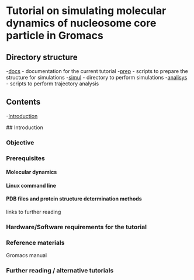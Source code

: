 # Tutorial on simulating molecular dynamics of nucleosome core particle in Gromacs
## Directory structure
-[docs](docs) - documentation for the current tutorial
-[prep](prep) - scripts to prepare the structure for simulations
-[simul](simul) - directory to perform simulations
-[analisys](analisys) - scripts to perform trajectory analysis

## Contents
-[Introduction](#Introduction) 






<a name="Introduction"/>
## Introduction

### Objective

### Prerequisites

#### Molecular dynamics

#### Linux command line

#### PDB files and protein structure determination methods

links to further reading
### Hardware/Software requirements for the tutorial

### Reference materials

Gromacs manual

### Further reading / alternative tutorials


